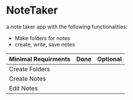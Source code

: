 # NoteTaker
a note taker app with the following functionalities:
- Make folders for notes
- create, write, save notes

| Minimal Requirments | Done | Optional | 
| ------------- | ------------- | ---- |
| Create Folders  | | |
| Create Notes  | | |
| Edit Notes  |  | |
